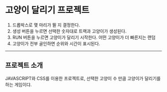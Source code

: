 # <h1> 고양이 달리기 프로젝트 </h1>

1. 드롭박스로 몇 마리가 뛸 지 결정한다.
2. 생성 버튼을 누르면 선택한 숫자대로 트랙과 고양이가 생성된다.
3. RUN 버튼을 누르면 고양이가 달리기 시작한다. 어떤 고양이가 더 빠른지는 랜덤
4. 고양이가 전부 골인하면 순위와 시간이 표시된다.

<hr>     

<h2>프로젝트 소개</h2>
JAVASCRIPT와 CSS를 이용한 프로젝트로, 선택한 고양이 수 만큼 고양이가 달리기를 하는 게임이댜.
